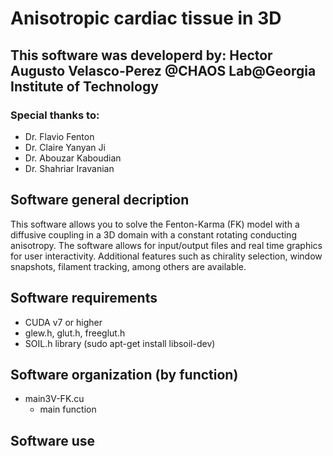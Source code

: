 # Anisotropic cardiac tissue in 3D

## This software was developerd by: **Hector Augusto Velasco-Perez** @CHAOS Lab@Georgia Institute of Technology

### Special thanks to:
- Dr. Flavio Fenton
- Dr. Claire Yanyan Ji
- Dr. Abouzar Kaboudian
- Dr. Shahriar Iravanian

## Software general decription
This software allows you to solve the Fenton-Karma (FK) model with a diffusive coupling in a 3D domain with a constant rotating conducting anisotropy. The software allows for input/output files and real time graphics for user interactivity. Additional features such as chirality selection, window snapshots, filament tracking, among others are available.


## Software requirements
- CUDA v7 or higher
- glew.h, glut.h, freeglut.h
- SOIL.h library (sudo apt-get install libsoil-dev)

## Software organization (by function)
- main3V-FK.cu
  * main function


## Software use

